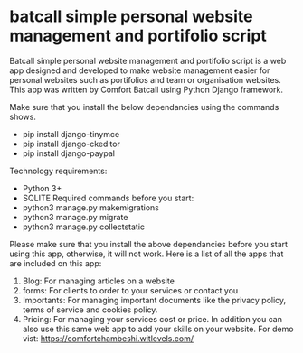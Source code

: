 # batcall simple personal website management and portifolio script
Batcall simple personal website management and portifolio script is a web app designed and developed to make website management easier for personal websites such as portifolios and team or organisation websites. This app was written by Comfort Batcall using Python Django framework.

Make sure that you install the below dependancies using the commands shows.
- pip install django-tinymce
- pip install django-ckeditor 
- pip install django-paypal

Technology requirements:
- Python 3+
- SQLITE
Required commands before you start:
- python3 manage.py makemigrations
- python3 manage.py migrate
- python3 manage.py collectstatic

Please make sure that you install the above dependancies before you start using this app, otherwise, it will not work.
Here is a list of all the apps that are included on this app:
1) Blog: For managing articles on a website
2) forms: For clients to order to your services or contact you
3) Importants: For managing important documents like the privacy policy, terms of service and cookies policy.
4) Pricing: For managing your services cost or price.
In addition you can also use this same web app to add your skills on your website. 
For demo vist: https://comfortchambeshi.witlevels.com/
